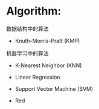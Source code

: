 # Algorithm:

数据结构中的算法
- Knuth-Morris-Pratt (KMP)

机器学习中的算法
- K-Nearest Neighbor (KNN)
- Linear Regression 
- Support Vector Machine (SVM)

-   Red